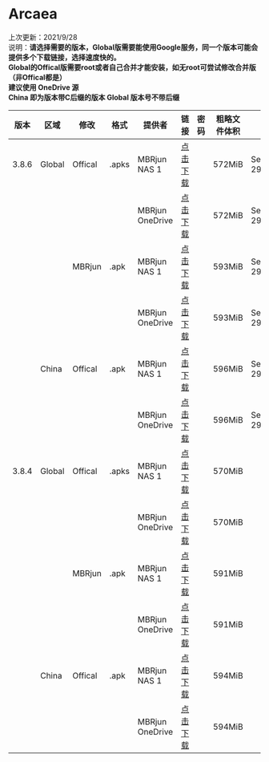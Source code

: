 # Arcaea    
上次更新：2021/9/28  
说明：**请选择需要的版本，Global版需要能使用Google服务，同一个版本可能会提供多个下载链接，选择速度快的。**  
**Global的Offical版需要root或者自己合并才能安装，如无root可尝试修改合并版（非Offical都是）**  
**建议使用 OneDrive 源**  
**China 即为版本带C后缀的版本 Global 版本号不带后缀**

|  版本   | 区域  | 修改  | 格式  | 提供者  | 链接  | 密码  | 粗略文件体积  | 日期  |  
|  ----  | ----  | ----  | ----  | ----  | ----  | ----  | ----  | ----  |  
|3.8.6|Global|Offical|.apks|MBRjun NAS 1|[点击下载](http://router.mbrjun.com:30090/#s/7Z64jVIQ)||572MiB|Sep 29,2021  
|||||MBRjun OneDrive|[点击下载](https://download.mbrjun.cn/%E9%9F%B3%E6%B8%B8/Arcaea/3.8.6/Arcaea_3.8.6.apks)||572MiB|Sep 29,2021 
|||MBRjun|.apk|MBRjun NAS 1|[点击下载](http://router.mbrjun.com:30090/#s/7Z65F42Q)||593MiB|Sep 29,2021  
|||||MBRjun OneDrive|[点击下载](https://download.mbrjun.cn/%E9%9F%B3%E6%B8%B8/Arcaea/3.8.6/Arcaea_3.8.6_rebuild.apk)||593MiB|Sep 29,2021 
||China|Offical|.apk|MBRjun NAS 1|[点击下载](http://router.mbrjun.com:30090/#s/7Z62XgTQ)||596MiB|Sep 29,2021  
|||||MBRjun OneDrive|[点击下载](https://download.mbrjun.cn/%E9%9F%B3%E6%B8%B8/Arcaea/3.8.6/Arcaea_3.8.6c.apk)||596MiB|Sep 29,2021 
|3.8.4|Global|Offical|.apks|MBRjun NAS 1|[点击下载](http://router.mbrjun.com:30090/#s/7Zv5DtBQ)||570MiB|  
|||||MBRjun OneDrive|[点击下载](https://download.mbrjun.cn/%E9%9F%B3%E6%B8%B8/Arcaea/3.8.4/Arcaea_3.8.4.apks)||570MiB| 
|||MBRjun|.apk|MBRjun NAS 1|[点击下载](http://router.mbrjun.com:30090/#s/7Zv24siQ)||591MiB|  
|||||MBRjun OneDrive|[点击下载](https://download.mbrjun.cn/%E9%9F%B3%E6%B8%B8/Arcaea/3.8.4/Arcaea_3.8.4_rebuild.apk)||591MiB| 
||China|Offical|.apk|MBRjun NAS 1|[点击下载](http://router.mbrjun.com:30090/#s/7ZvvB08Q)||594MiB|  
|||||MBRjun OneDrive|[点击下载](https://download.mbrjun.cn/%E9%9F%B3%E6%B8%B8/Arcaea/3.8.4c/arcaea_3.8.4c.apk)||594MiB| 
